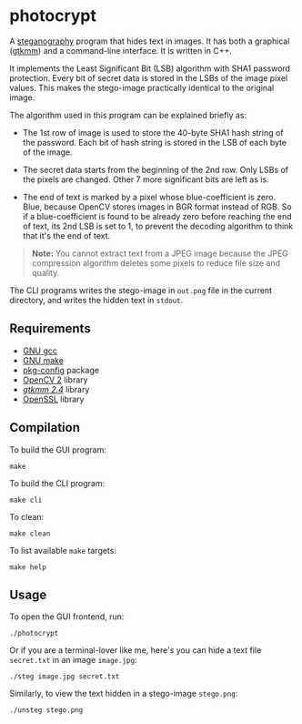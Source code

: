 photocrypt
==========

A [steganography](http://en.wikipedia.org/wiki/Steganography) program that
hides text in images. It has both a graphical ([gtkmm](http://gtkmm.org))
and a command-line interface. It is written in C++.

It implements the Least Significant Bit (LSB) algorithm with SHA1 password
protection. Every bit of secret data is stored in the LSBs of the image pixel
values. This makes the stego-image practically identical to the original
image.

The algorithm used in this program can be explained briefly as:

* The 1st row of image is used to store the 40-byte SHA1 hash string of the
  password. Each bit of hash string is stored in the LSB of each byte of the
  image.

* The secret data starts from the beginning of the 2nd row. Only LSBs of
  the pixels are changed. Other 7 more significant bits are left as is.

* The end of text is marked by a pixel whose blue-coefficient is zero. Blue,
  because OpenCV stores images in BGR format instead of RGB. So if a
  blue-coefficient is found to be already zero before reaching the end of
  text, its 2nd LSB is set to 1, to prevent the decoding algorithm to think
  that it's the end of text.

<blockquote>
<strong>Note:</strong> You cannot extract text from a JPEG image because the
JPEG compression algorithm deletes some pixels to reduce file size and quality.
</blockquote>

The CLI programs writes the stego-image in `out.png` file in the current
directory, and writes the hidden text in `stdout`.


Requirements
------------

- [GNU gcc](http://gcc.gnu.org)
- [GNU make](http://www.gnu.org/software/make)
- [pkg-config](http://pkgconfig.freedesktop.org/wiki/) package
- [OpenCV 2](http://opencv.org) library
- <em>[gtkmm 2.4](http://gtkmm.org)</em> library
- [OpenSSL](http://openssl.org) library

Compilation
-----------

To build the GUI program:

    make

To build the CLI program:

    make cli

To clean:

    make clean

To list available `make` targets:

    make help


Usage
-----

To open the GUI frontend, run:

    ./photocrypt

Or if you are a terminal-lover like me, here's you can hide a text file
`secret.txt` in an image `image.jpg`:

    ./steg image.jpg secret.txt

Similarly, to view the text hidden in a stego-image `stego.png`:

    ./unsteg stego.png

